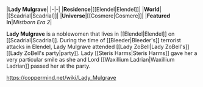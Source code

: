 |**Lady Mulgrave**|
|-|-|
|**Residence**|[[Elendel\|Elendel]]|
|**World**|[[Scadrial\|Scadrial]]|
|**Universe**|[[Cosmere\|Cosmere]]|
|**Featured In**|*Mistborn Era 2*|

**Lady Mulgrave** is a noblewomen that lives in [[Elendel\|Elendel]] on [[Scadrial\|Scadrial]].
During the time of [[Bleeder\|Bleeder's]] terrorist attacks in Elendel, Lady Mulgrave attended [[Lady ZoBell\|Lady ZoBell's]] [[Lady ZoBell's party\|party]]. Lady [[Steris Harms\|Steris Harms]] gave her a very particular smile as she and Lord [[Waxillium Ladrian\|Waxillium Ladrian]] passed her at the party.



https://coppermind.net/wiki/Lady_Mulgrave